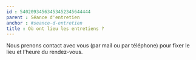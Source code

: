 ```yaml
---
id : 54020934563453452345644444
parent : Séance d'entretien
anchor : #seance-d-entretien
title : Où ont lieu les entretiens ?
---
```

Nous prenons contact avec vous (par mail ou par téléphone) pour fixer le lieu et l’heure du rendez-vous.
